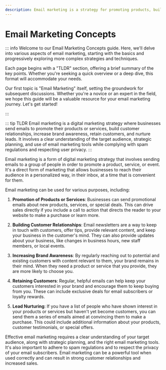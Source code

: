 ```yaml
---
description: Email marketing is a strategy for promoting products, building relationships, and nurturing leads through targeted emails. It requires planning, audience insight, and compliance with privacy laws.
---
```


# Email Marketing Concepts

::: info
Welcome to our Email Marketing Concepts guide. Here, we'll delve into various aspects of email marketing, starting with the basics and progressively exploring more complex strategies and techniques.

Each page begins with a "TLDR" section, offering a brief summary of the key points. Whether you're seeking a quick overview or a deep dive, this format will accommodate your needs.

Our first topic is "Email Marketing" itself, setting the groundwork for subsequent discussions. Whether you're a novice or an expert in the field, we hope this guide will be a valuable resource for your email marketing journey. Let's get started!

:::

::: tip TLDR
Email marketing is a digital marketing strategy where businesses send emails to promote their products or services, build customer relationships, increase brand awareness, retain customers, and nurture leads. It involves a clear understanding of the target audience, strategic planning, and use of email marketing tools while complying with spam regulations and respecting user privacy.
:::


Email marketing is a form of digital marketing strategy that involves sending emails to a group of people in order to promote a product, service, or event. It's a direct form of marketing that allows businesses to reach their audience in a personalized way, in their inbox, at a time that is convenient for them.

Email marketing can be used for various purposes, including:

1. **Promotion of Products or Services**: Businesses can send promotional emails about new products, services, or special deals. This can drive sales directly if you include a call to action that directs the reader to your website to make a purchase or learn more.

2. **Building Customer Relationships**: Email newsletters are a way to keep in touch with customers, offer tips, provide relevant content, and keep your business in the customer's mind. They can also provide updates about your business, like changes in business hours, new staff members, or local events.

3. **Increasing Brand Awareness**: By regularly reaching out to potential and existing customers with content relevant to them, your brand remains in their mind. When they need a product or service that you provide, they are more likely to choose you.

4. **Retaining Customers**: Regular, helpful emails can help keep your customers interested in your brand and encourage them to keep buying from you. These can include exclusive deals for email subscribers or loyalty rewards.

5. **Lead Nurturing**: If you have a list of people who have shown interest in your products or services but haven't yet become customers, you can send them a series of emails aimed at convincing them to make a purchase. This could include additional information about your products, customer testimonials, or special offers.

Effective email marketing requires a clear understanding of your target audience, along with strategic planning, and the right email marketing tools. It's also important to adhere to spam regulations and to respect the privacy of your email subscribers. Email marketing can be a powerful tool when used correctly and can result in strong customer relationships and increased sales.



<!--
- Email Marketing
  - Strategy
    - Goal Setting
    - Target Audience
      - Demographics
      - Psychographics
    - Campaign Planning
      - Campaign Objectives
      - Timing and Frequency
      - Customer Journey Mapping
    - Content Strategy
      - Content Calendar
      - Content Types (Newsletters, Promotions, etc.)
      - Messaging and Tone
    - Segmentation
      - Behavior-Based Segmentation
      - Demographic Segmentation
      - Interest-Based Segmentation
    - Personalization
      - Dynamic Content
      - Merge Tags
      - Personalized Recommendations
  - Design and Content
    - Email Templates
      - Responsive Design
      - Mobile Optimization
    - Copywriting
      - Subject Lines
      - Email Body
      - CTAs and Button Copy
    - Visual Design
      - Branding Elements
      - Color Scheme
      - Images and Graphics
    - Accessibility
      - Alt Text for Images
      - Clear Fonts and Formatting
  - List Management
    - List Building
      - Website Sign-Up Forms
      - Lead Magnets and Incentives
    - List Segmentation
      - Purchase History
      - Engagement Levels
      - Preferences and Interests
    - Permission-Based Marketing
      - Opt-In and Opt-Out Processes
      - Double Opt-In vs. Single Opt-In
    - List Hygiene
      - Email Validation
      - Unengaged Subscribers
      - List Cleaning and Removal
    - Unsubscribe Management
      - Easy Unsubscribe Options
      - Preference Center
  - Deliverability and Compliance
    - Sender Reputation
      - IP Address Reputation
      - Domain Reputation
    - Email Authentication (SPF, DKIM, DMARC)
      - Implementing SPF, DKIM, DMARC Records
      - Authentication Failure Monitoring
    - ISP Guidelines
      - Content Guidelines
      - Volume and Frequency Limits
    - CAN-SPAM Act Compliance
      - Opt-Out and Physical Address Requirements
      - Message Header and Subject Line Accuracy
    - GDPR Compliance
      - Consent and Privacy Regulations
      - Data Protection and Storage
  - Automation and Personalization
    - Drip Campaigns
      - Welcome Series
      - Onboarding Sequences
      - Abandoned Cart Recovery
    - Triggered Emails
      - Transactional Emails
      - Behavioral Triggers (Product Views, Abandonment, etc.)
    - Behavioral Targeting
      - Segmentation Based on User Actions
      - Personalized Recommendations
    - Dynamic Content
      - Customizing Content Blocks
      - Dynamic Elements (Names, Product Recommendations, etc.)
  - Metrics and Analytics
    - Open Rate
      - Open Tracking
      - Subject Line Performance
    - Click-Through Rate (CTR)
      - Link Tracking
      - CTA Performance
    - Conversion Rate
      - Conversion Tracking
      - Goal Tracking
    - Bounce Rate
      - Soft Bounces
      - Hard Bounces
    - Unsubscribe Rate
      - Reasons for Unsubscribing
    - A/B Testing
      - Subject Line Testing
      - Design Testing
      - Content Testing
    - ROI Tracking
      - Revenue Attribution
      - Cost per Conversion
  - Testing and Optimization
    - Subject Line Testing
      - A/B Testing
      - Personalization vs. Generic
    - Email Design Testing
      - Layout Variations
      - Button Colors and Placement
    - Call-to-Action Testing
      - Text vs. Button
      - Placement and Size
    - Landing Page Optimization
      - Alignment with Email Content
      - Clear CTAs and Conversion Paths
    - Content Testing
      - Length and Formatting
      - Visual vs. Text-Based
  - Integration and Tools
    - Email Service Providers (ESPs)
      - Features and Capabilities
      - Deliverability Reputation
    - CRM Integration
      - Customer Data Syncing
      - Personalization and Segmentation
    - Marketing Automation Platforms
      - Workflow Automation
      - Behavioral Triggers
    - Analytics Tools
      - Email Metrics Tracking
      - Conversion Tracking
    - Email Testing Tools
      - Email Rendering Testing
      - Spam Filter Testing
  - Compliance and Legal Considerations
    - Privacy Laws (GDPR, CCPA)
      - Data Protection and Consent
      - User Rights and Opt-Out
    - CAN-SPAM Act
      - Opt-Out Compliance
      - Identification and Content Guidelines
    - Opt-In and Opt-Out Processes
      - Permission-Based Marketing
      - Unsubscribe Management
    - Data Protection and Security
      - Secure Storage and Handling
      - Encryption and Data Access Controls


-->
